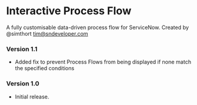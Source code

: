 # Interactive Process Flow
A fully customisable data-driven process flow for ServiceNow.
Created by @simthort <tim@sndeveloper.com>

### Version 1.1
* Added fix to prevent Process Flows from being displayed if none match the specified conditions
### Version 1.0
* Initial release.
